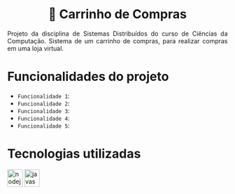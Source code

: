 <h1 align="center"> 🛒 Carrinho de Compras </h1>

<p align="justify">
  Projeto da disciplina de Sistemas Distribuídos do curso de Ciências da Computação. Sistema de um carrinho de compras, para realizar compras em uma loja virtual.
</p>

# Funcionalidades do projeto

- `Funcionalidade 1`:
- `Funcionalidade 2`:
- `Funcionalidade 3`:
- `Funcionalidade 4`:
- `Funcionalidade 5`:

# Tecnologias utilizadas

<img align="center" src="https://cdn.jsdelivr.net/gh/devicons/devicon@latest/icons/nodejs/nodejs-original.svg" alt="nodejs" width="35" height="40"/> <img align="center" src="https://cdn.jsdelivr.net/gh/devicons/devicon@latest/icons/javascript/javascript-original.svg" alt="javascript" width="35" height="40" />
